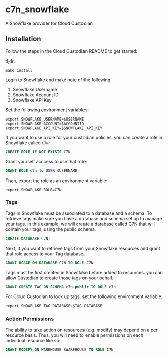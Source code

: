 # c7n_snowflake
A Snowflake provider for Cloud Custodian

## Installation
Follow the steps in the Cloud Custodian README to get started:

tl;dr:

```shell
make install
```

Login to Snowflake and make note of the following:
1. Snowflake Username
2. Snowflake Account ID
3. Snowflake API Key

Set the following environment variables:

```shell
export SNOWFLAKE_USERNAME=$USERNAME
export SNOWFLAKE_ACCOUNT=$ACCOUNTID
export SNOWFLAKE_API_KEY=$SNOWFLAKE_API_KEY
```

If you want to use a role for your custodian policies, you can
create a role in Snowflake called `C7N`:

```sql
CREATE ROLE IF NOT EXISTS C7N
```

Grant yourself acccess to use that role:

```sql
GRANT ROLE c7n to USER $USERNAME
```

Then, export the role as an environment variable:

```shell
export SNOWFLAKE_ROLE=C7N
```

### Tags

Tags in Snowflake must be associated to a database and a schema. To retrieve
tags make sure you have a database and schema set up to manage your tags. In
this example, we will create a database called C7N that will contain your
tags, using the public schema.

```sql
CREATE DATABASE C7N;
```

Next, if you want to retrieve tags from your Snowflake resources and
grant that role access to your Tag database.

```sql
GRANT USAGE ON DATABASE C7N TO ROLE C7N
```

Tags must be first created in Snowflake before added to resources. you can allow
Custodian to create those tags on your behalf.

```sql
GRANT CREATE TAG ON SCHEMA c7n.public TO ROLE c7n
```

For Cloud Custodian to look up tags, set the following environment variable:

```sql
export SNOWFLAKE_TAG_DATABASE=$TAG_DATABASE
```

### Action Permissions

The ability to take action on resources (e.g. modify) may depend on a per resource
basis. Thus, you will need to enable permissions on each individual resource
like so:

```sql
GRANT MODIFY ON WAREHOUSE $WAREHOUSE TO ROLE C7N
```
